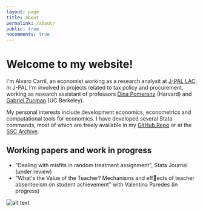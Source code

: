 ```yaml
---
layout: page
title: about
permalink: /about/
public: true
nocomments: true
---
```


# Welcome to my website!

I'm Alvaro Carril, an economist working as a research analysit at [J-PAL LAC](https://www.povertyactionlab.org/lac). In J-PAL I'm involved in projects related to tax policy and procurement, working as research assistant of professors [Dina Pomeranz](http://www.hbs.edu/faculty/Pages/profile.aspx?facId=603214) (Harvard) and [Gabriel Zucman](http://gabriel-zucman.eu/) (UC Berkeley).

My personal interests include development economics, econometrics and computational tools for economics. I have developed several Stata commands, most of which are freely available in my [GitHub Repo](http://www.github.com/acarril) or at the [SSC Archive](https://ideas.repec.org/f/pca1141.html).

## Working papers and work in progress

- "Dealing with misfits in random treatment assignment", Stata Journal (under review)
- "What's the Value of the Teacher? Mechanisms and effects of teacher absenteeism on
student achievement" with Valentina Paredes (in progress)

![alt text](..\files\photo_cv.jpg "Me")
